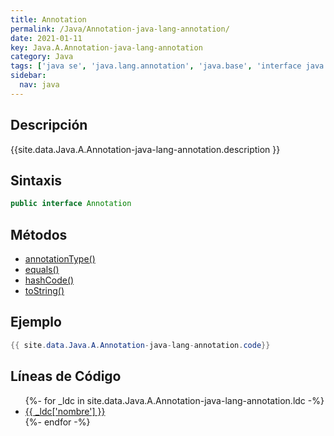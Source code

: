 ```yaml
---
title: Annotation
permalink: /Java/Annotation-java-lang-annotation/
date: 2021-01-11
key: Java.A.Annotation-java-lang-annotation
category: Java
tags: ['java se', 'java.lang.annotation', 'java.base', 'interface java', 'Java 1.5']
sidebar: 
  nav: java
---
```


## Descripción
{{site.data.Java.A.Annotation-java-lang-annotation.description }}

## Sintaxis
~~~java
public interface Annotation
~~~

## Métodos
* [annotationType()](/Java/Annotation-java-lang-annotation/annotationType)
* [equals()](/Java/Annotation-java-lang-annotation/equals)
* [hashCode()](/Java/Annotation-java-lang-annotation/hashCode)
* [toString()](/Java/Annotation-java-lang-annotation/toString)

## Ejemplo
~~~java
{{ site.data.Java.A.Annotation-java-lang-annotation.code}}
~~~

## Líneas de Código
<ul>
{%- for _ldc in site.data.Java.A.Annotation-java-lang-annotation.ldc -%}
   <li>
       <a href="{{_ldc['url'] }}">{{ _ldc['nombre'] }}</a>
   </li>
{%- endfor -%}
</ul>
